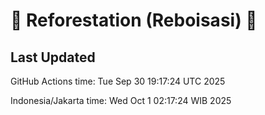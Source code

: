 
# 🌳 Reforestation (Reboisasi) 🌲

## Last Updated

GitHub Actions time: Tue Sep 30 19:17:24 UTC 2025

Indonesia/Jakarta time: Wed Oct  1 02:17:24 WIB 2025

